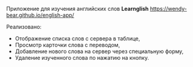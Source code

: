 Приложение для изучения английских слов <b>Learnglish</b>
https://wendy-bear.github.io/english-app/

Реализовано:
- Отображение списка слов с сервера в таблице,
- Просмотр карточки слова с переводом,
- Добавление нового слова на сервер через специальную форму,
- Удаление изученного слова по нажатию на кнопку.
